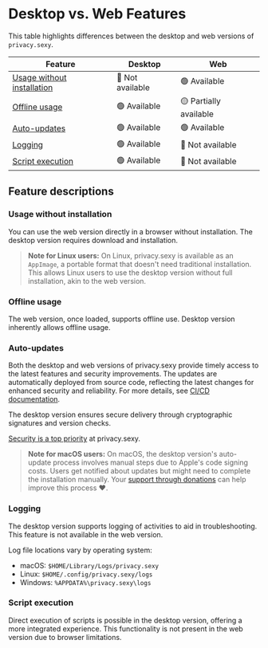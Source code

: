 # Desktop vs. Web Features

This table highlights differences between the desktop and web versions of `privacy.sexy`.

| Feature | Desktop | Web |
| ------- | ------- | --- |
| [Usage without installation](#usage-without-installation) | 🔴 Not available | 🟢 Available |
| [Offline usage](#offline-usage) | 🟢 Available | 🟡 Partially available |
| [Auto-updates](#auto-updates) | 🟢 Available | 🟢 Available |
| [Logging](#logging) | 🟢 Available | 🔴 Not available |
| [Script execution](#script-execution) | 🟢 Available | 🔴 Not available |

## Feature descriptions

### Usage without installation

You can use the web version directly in a browser without installation.
The desktop version requires download and installation.

> **Note for Linux users:** On Linux, privacy.sexy is available as an `AppImage`, a portable format that doesn't need traditional installation.
> This allows Linux users to use the desktop version without full installation, akin to the web version.

### Offline usage

The web version, once loaded, supports offline use.
Desktop version inherently allows offline usage.

### Auto-updates

Both the desktop and web versions of privacy.sexy provide timely access to the latest features and security improvements. The updates are automatically deployed from source code, reflecting the latest changes for enhanced security and reliability. For more details, see [CI/CD documentation](./ci-cd.md).

The desktop version ensures secure delivery through cryptographic signatures and version checks.

[Security is a top priority](./../SECURITY.md#update-security-and-integrity) at privacy.sexy.

> **Note for macOS users:** On macOS, the desktop version's auto-update process involves manual steps due to Apple's code signing costs.
> Users get notified about updates but might need to complete the installation manually.
> Your [support through donations](https://github.com/sponsors/undergroundwires) can help improve this process ❤️.

### Logging

The desktop version supports logging of activities to aid in troubleshooting.
This feature is not available in the web version.

Log file locations vary by operating system:

- macOS: `$HOME/Library/Logs/privacy.sexy`
- Linux: `$HOME/.config/privacy.sexy/logs`
- Windows: `%APPDATA%\privacy.sexy\logs`

### Script execution

Direct execution of scripts is possible in the desktop version, offering a more integrated experience.
This functionality is not present in the web version due to browser limitations.
